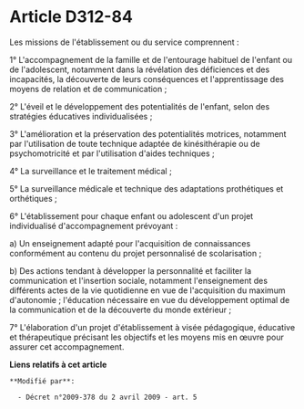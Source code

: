 # Article D312-84

Les missions de l'établissement ou du service comprennent : 

1° L'accompagnement de la famille et de l'entourage habituel de l'enfant ou de l'adolescent, notamment dans la révélation des
déficiences et des incapacités, la découverte de leurs conséquences et l'apprentissage des moyens de relation et de
communication ; 

2° L'éveil et le développement des potentialités de l'enfant, selon des stratégies éducatives individualisées ; 

3° L'amélioration et la préservation des potentialités motrices, notamment par l'utilisation de toute technique adaptée de
kinésithérapie ou de psychomotricité et par l'utilisation d'aides techniques ; 

4° La surveillance et le traitement médical ; 

5° La surveillance médicale et technique des adaptations prothétiques et orthétiques ; 

6° L'établissement pour chaque enfant ou adolescent d'un projet individualisé d'accompagnement prévoyant : 

a) Un enseignement adapté pour l'acquisition de connaissances conformément au contenu du projet personnalisé de
scolarisation ; 

b) Des actions tendant à développer la personnalité et faciliter la communication et l'insertion sociale, notamment
l'enseignement des différents actes de la vie quotidienne en vue de l'acquisition du maximum d'autonomie ; l'éducation
nécessaire en vue du développement optimal de la communication et de la découverte du monde extérieur ; 

7° L'élaboration d'un projet d'établissement à visée pédagogique, éducative et thérapeutique précisant les objectifs et les
moyens mis en œuvre pour assurer cet accompagnement.

**Liens relatifs à cet article**

	**Modifié par**:

	  - Décret n°2009-378 du 2 avril 2009 - art. 5
